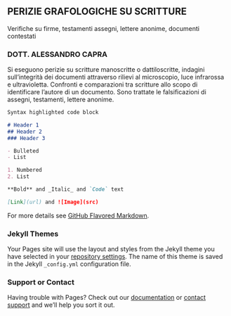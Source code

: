 ## PERIZIE GRAFOLOGICHE SU SCRITTURE

Verifiche su firme, testamenti assegni, lettere anonime, documenti contestati

### DOTT. ALESSANDRO CAPRA

Si eseguono perizie su scritture manoscritte o dattiloscritte, indagini sull’integrità dei documenti attraverso rilievi al microscopio,  luce infrarossa e ultravioletta. Confronti e comparazioni tra scritture allo scopo di identificare l’autore di un documento. Sono trattate le falsificazioni di assegni, testamenti, lettere anonime.

```markdown
Syntax highlighted code block

# Header 1
## Header 2
### Header 3

- Bulleted
- List

1. Numbered
2. List

**Bold** and _Italic_ and `Code` text

[Link](url) and ![Image](src)
```

For more details see [GitHub Flavored Markdown](https://guides.github.com/features/mastering-markdown/).

### Jekyll Themes

Your Pages site will use the layout and styles from the Jekyll theme you have selected in your [repository settings](https://github.com/caprowsky/grafolab/settings). The name of this theme is saved in the Jekyll `_config.yml` configuration file.

### Support or Contact

Having trouble with Pages? Check out our [documentation](https://help.github.com/categories/github-pages-basics/) or [contact support](https://github.com/contact) and we’ll help you sort it out.
